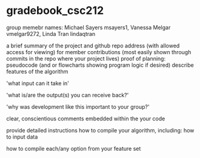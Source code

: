 # gradebook_csc212


group memebr names:
Michael Sayers msayers1, Vanessa Melgar vmelgar9272, Linda Tran lindaqtran


a brief summary of the project and github repo address (with allowed access for viewing) for member contributions (most easily shown through commits in the repo where your project lives)
proof of planning: pseudocode (and or flowcharts showing program logic if desired)
describe features of the algorithm

'what input can it take in'

'what is/are the output(s) you can receive back?'

'why was development like this important to your group?'

clear, conscientious comments embedded within the your code

provide detailed instructions how to compile your algorithm, including:
how to input data

how to compile each/any option from your feature set
